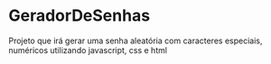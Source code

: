 # GeradorDeSenhas
Projeto que irá gerar uma senha aleatória com caracteres especiais, numéricos utilizando javascript, css e html 
